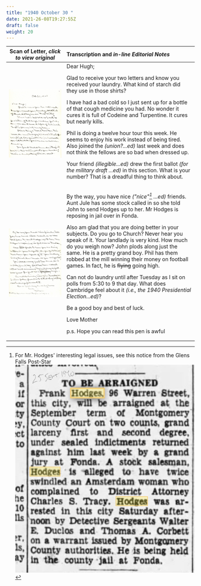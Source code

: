 ```yaml
---
title: "1940 October 30 "
date: 2021-26-08T19:27:55Z
draft: false
weight: 20
---
```

| Scan of Letter, *click to view original* | Transcription and *in-line Editorial Notes* |
| :---: | :--- |
| ![](img223.jpg?height=700px) | Dear Hugh;<p> Glad to receive your two letters and know you received your laundry.  What kind of starch did they use in those shirts?</p><p>  I have had a bad cold so I just sent up for a bottle of that cough medicine you had.  No wonder it cures it is full of Codeine and Turpentine.  It cures but nearly kills.</p><p>  Phil is doing a twelve hour tour this week.  He seems to enjoy his work instead of being tired.  Also joined the *(union?...ed)* last week and does not think the fellows are so bad when dressed up.</p><p> Your friend *(illegible...ed)* drew the first ballot *(for the military draft ...ed)* in this section.  What is your number? That is a dreadful thing to think about.</p><p> |
| ![](img224.jpg?height=700px) | </p><p>By the way, you have nice *("nice"[^1] ...ed)* friends.  Aunt Jule has some stock called in so she told John to send Hodges up to her.  Mr Hodges is reposing in jail over in Fonda.</p><p>  Also am glad that you are doing better in your subjects.  Do you go to Church? Never hear you speak of it.  Your landlady is very kind.  How much do you weigh now?  John plods along just the same.  He is a pretty grand boy.  Phil has them robbed at the mill winning their money on football games.  In fact, he is ~~flying~~ going high.</p><p>   Can not do laundry until after Tuesday as I sit on polls from 5:30 to 9 that day. What does Cambridge feel about it *(i.e., the 1940 Presidential Election...ed)*?</p><p>  Be a good boy and best of luck.</p><p>  Love Mother</p><p>  p.s. Hope you can read this pen is awful |

[^1]: For Mr. Hodges' interesting legal  issues, see this notice from the Glens Falls Post-Star ![](IMG_0188.jpg?height=300px)

